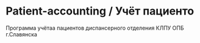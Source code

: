 # Patient-accounting / Учёт пациенто
Программа учётаа пациентов диспансерного отделения КЛПУ ОПБ г.Славянска
